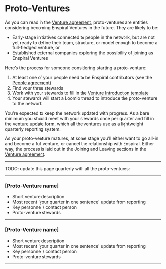 # Proto-Ventures

As you can read in the [Venture agreement](venture_agreement.html), proto-ventures are entities considering becoming Enspiral Ventures in the future. They are likely to be:

* Early-stage initiatives connected to people in the network, but are not yet ready to define their team, structure, or model enough to become a full-fledged venture, or
* Established external companies exploring the possibility of joining as Enspiral Ventures

Here’s the process for someone considering starting a proto-venture:

1. At least one of your people need to be Enspiral contributors (see the [People agreement](people_agreement.html))
2. Find your three stewards
3. Work with your stewards to fill in the [Venture Introduction template](venture_introduction_template.html)
4. Your stewards will start a Loomio thread to introduce the proto-venture to the network

You’re expected to keep the network updated with progress. As a bare minimum you should meet with your stewards once per quarter and fill in the [venture update form](https://docs.google.com/forms/d/11Oz-HM1Wt8CbzxZpzGmjjFcd-sp9vahoqcLuL3UysT4/viewform), which all the ventures use as a lightweight quarterly reporting system. 

As your proto-venture matures, at some stage you’ll either want to go all-in and become a full venture, or cancel the relationship with Enspiral. Either way, the process is laid out in the Joining and Leaving sections in the [Venture agreement](venture_agreement.html).

---

TODO: update this page quarterly with all the proto-ventures:

---
### [Proto-Venture name]
* Short venture description
* Most recent 'your quarter in one sentence' update from reporting
* Key personnel / contact person
* Proto-venture stewards

---

### [Proto-Venture name]
* Short venture description
* Most recent 'your quarter in one sentence' update from reporting
* Key personnel / contact person
* Proto-venture stewards

---
